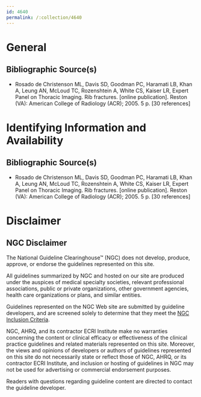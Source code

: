 ```yaml
---
id: 4640
permalink: /:collection/4640
---
```


# General

## Bibliographic Source(s)

- Rosado de Christenson ML, Davis SD, Goodman PC, Haramati LB, Khan A, Leung AN, McLoud TC, Rozenshtein A, White CS, Kaiser LR, Expert Panel on Thoracic Imaging. Rib fractures. [online publication]. Reston (VA): American College of Radiology (ACR); 2005. 5 p. [30 references]

# Identifying Information and Availability

## Bibliographic Source(s)

- Rosado de Christenson ML, Davis SD, Goodman PC, Haramati LB, Khan A, Leung AN, McLoud TC, Rozenshtein A, White CS, Kaiser LR, Expert Panel on Thoracic Imaging. Rib fractures. [online publication]. Reston (VA): American College of Radiology (ACR); 2005. 5 p. [30 references]

# Disclaimer

## NGC Disclaimer

The National Guideline Clearinghouse™ (NGC) does not develop, produce, approve, or endorse the guidelines represented on this site.

All guidelines summarized by NGC and hosted on our site are produced under the auspices of medical specialty societies, relevant professional associations, public or private organizations, other government agencies, health care organizations or plans, and similar entities.

Guidelines represented on the NGC Web site are submitted by guideline developers, and are screened solely to determine that they meet the [NGC Inclusion Criteria](/help-and-about/summaries/inclusion-criteria).

NGC, AHRQ, and its contractor ECRI Institute make no warranties concerning the content or clinical efficacy or effectiveness of the clinical practice guidelines and related materials represented on this site. Moreover, the views and opinions of developers or authors of guidelines represented on this site do not necessarily state or reflect those of NGC, AHRQ, or its contractor ECRI Institute, and inclusion or hosting of guidelines in NGC may not be used for advertising or commercial endorsement purposes.

Readers with questions regarding guideline content are directed to contact the guideline developer.

